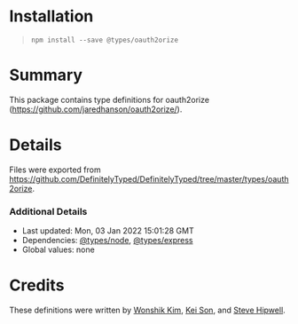 # Installation
> `npm install --save @types/oauth2orize`

# Summary
This package contains type definitions for oauth2orize (https://github.com/jaredhanson/oauth2orize/).

# Details
Files were exported from https://github.com/DefinitelyTyped/DefinitelyTyped/tree/master/types/oauth2orize.

### Additional Details
 * Last updated: Mon, 03 Jan 2022 15:01:28 GMT
 * Dependencies: [@types/node](https://npmjs.com/package/@types/node), [@types/express](https://npmjs.com/package/@types/express)
 * Global values: none

# Credits
These definitions were written by [Wonshik Kim](https://github.com/wokim), [Kei Son](https://github.com/heycalmdown), and [Steve Hipwell](https://github.com/stevehipwell).
